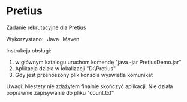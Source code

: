 # Pretius
Zadanie rekrutacyjne dla Pretius

Wykorzystano:
-Java
-Maven

Instrukcja obsługi:

1. w głównym katalogu uruchom komendę "java -jar PretiusDemo.jar" 
2. Aplikacja działa w lokalizacji "D:\Pretius" 
3. Gdy jest przenoszony plik konsola wyświetla komunikat

Uwagi:
Niestety nie zdążyłem finalnie skończyć aplikacji. Nie działa poprawnie zapisywanie do pliku "count.txt"
